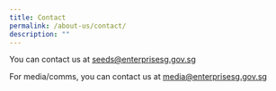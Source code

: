```yaml
---
title: Contact
permalink: /about-us/contact/
description: ""
---
```

You can contact us at [seeds@enterprisesg.gov.sg](mailto:seeds@enterprisesg.gov.sg)

For media/comms, you can contact us at [media@enterprisesg.gov.sg](mailto:media@enterprisesg.gov.sg)